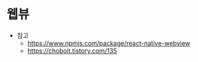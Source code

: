# 웹뷰

- 참고
  - https://www.npmjs.com/package/react-native-webview
  - https://choboit.tistory.com/135
